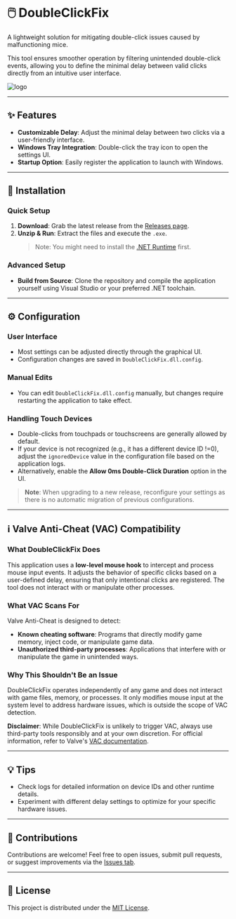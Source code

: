 ﻿# 🖱️ DoubleClickFix

A lightweight solution for mitigating double-click issues caused by malfunctioning mice.  

This tool ensures smoother operation by filtering unintended double-click events, allowing you to define the minimal delay between valid clicks directly from an intuitive user interface.

![logo](DoubleClickFix/app.ico)

---

## ✨ Features
- **Customizable Delay**: Adjust the minimal delay between two clicks via a user-friendly interface.
- **Windows Tray Integration**: Double-click the tray icon to open the settings UI.
- **Startup Option**: Easily register the application to launch with Windows.

---

## 🚀 Installation

### Quick Setup
1. **Download**: Grab the latest release from the [Releases page](https://github.com/nenning/DoubleClickFix/releases).
2. **Unzip & Run**: Extract the files and execute the `.exe`.  
   > Note: You might need to install the [.NET Runtime](https://dotnet.microsoft.com/en-us/download/dotnet) first.

### Advanced Setup
- **Build from Source**: Clone the repository and compile the application yourself using Visual Studio or your preferred .NET toolchain.

---

## ⚙️ Configuration

### User Interface
- Most settings can be adjusted directly through the graphical UI.
- Configuration changes are saved in `DoubleClickFix.dll.config`.

### Manual Edits
- You can edit `DoubleClickFix.dll.config` manually, but changes require restarting the application to take effect.

### Handling Touch Devices
- Double-clicks from touchpads or touchscreens are generally allowed by default. 
- If your device is not recognized (e.g., it has a different device ID !=0), adjust the `ignoredDevice` value in the configuration file based on the application logs.
- Alternatively, enable the **Allow 0ms Double-Click Duration** option in the UI.

> **Note**: When upgrading to a new release, reconfigure your settings as there is no automatic migration of previous configurations.

---

## ℹ️ Valve Anti-Cheat (VAC) Compatibility

### What **DoubleClickFix** Does
This application uses a **low-level mouse hook** to intercept and process mouse input events. It adjusts the behavior of specific clicks based on a user-defined delay, ensuring that only intentional clicks are registered. The tool does not interact with or manipulate other processes.

### What VAC Scans For
Valve Anti-Cheat is designed to detect:
- **Known cheating software**: Programs that directly modify game memory, inject code, or manipulate game data.
- **Unauthorized third-party processes**: Applications that interfere with or manipulate the game in unintended ways.

### Why This Shouldn't Be an Issue
DoubleClickFix operates independently of any game and does not interact with game files, memory, or processes. It only modifies mouse input at the system level to address hardware issues, which is outside the scope of VAC detection.  

**Disclaimer**: While DoubleClickFix is unlikely to trigger VAC, always use third-party tools responsibly and at your own discretion. For official information, refer to Valve's [VAC documentation](https://help.steampowered.com/en/faqs/view/571A-97DA-70E9-FF74).

---

## 💡 Tips
- Check logs for detailed information on device IDs and other runtime details.
- Experiment with different delay settings to optimize for your specific hardware issues.

---

## 🤝 Contributions
Contributions are welcome! Feel free to open issues, submit pull requests, or suggest improvements via the [Issues tab](https://github.com/nenning/DoubleClickFix/issues).

---

## 📜 License
This project is distributed under the [MIT License](LICENSE.txt).
